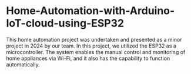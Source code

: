 # Home-Automation-with-Arduino-IoT-cloud-using-ESP32
This home automation project was undertaken and presented as a minor project in 2024 by our team. In this project, we utilized the ESP32 as a microcontroller. The system enables the manual control and monitoring of home appliances via Wi-Fi, and it also has the capability to function automatically. 

